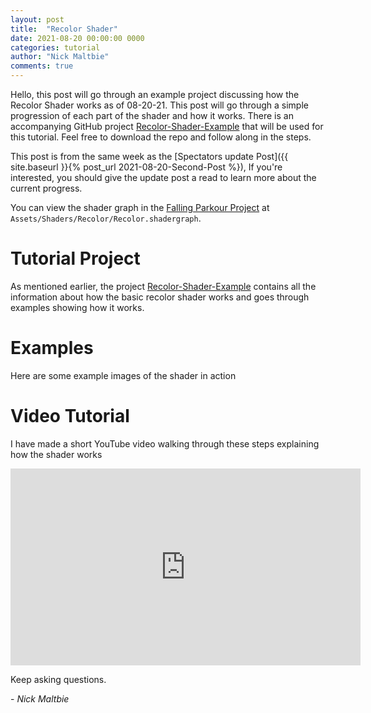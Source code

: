 ```yaml
---
layout: post
title:  "Recolor Shader"
date: 2021-08-20 00:00:00 0000
categories: tutorial
author: "Nick Maltbie"
comments: true
---
```


Hello, this post will go through an example project discussing how the Recolor Shader works as of 08-20-21. This post
will go through a simple progression of each part of the shader and how it works. There is an accompanying GitHub
project [Recolor-Shader-Example](https://github.com/nicholas-maltbie/Recolor-Shader-Example) that will be used for this
tutorial. Feel free to download the repo and follow along in the steps. 

This post is from the same week as the [Spectators update Post]({{ site.baseurl }}{% post_url 2021-08-20-Second-Post %}), 
If you're interested, you should give the update post a read to learn more about the current progress. 

You can view the shader graph in the [Falling Parkour Project](https://github.com/nicholas-maltbie/FallingParkour) at
`Assets/Shaders/Recolor/Recolor.shadergraph`.

# Tutorial Project

As mentioned earlier, the project [Recolor-Shader-Example](https://github.com/nicholas-maltbie/Recolor-Shader-Example)
contains all the information about how the basic recolor shader works and goes through examples showing how it works.

# Examples

Here are some example images of the shader in action

<!-- Insert example images here -->

# Video Tutorial

I have made a short YouTube video walking through these steps explaining how the shader works

<div class="container">
<iframe width="560" height="315" src="https://www.youtube.com/embed/<recolor video>" title="YouTube video player" frameborder="0" allow="accelerometer; autoplay; clipboard-write; encrypted-media; gyroscope; picture-in-picture" allowfullscreen class="video"></iframe>
</div>



Keep asking questions.

\- _Nick Maltbie_
